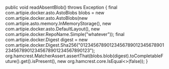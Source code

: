 public void readAbsentBlob() throws Exception {
    final com.artipie.docker.asto.AstoBlobs blobs = new com.artipie.docker.asto.AstoBlobs(new com.artipie.asto.memory.InMemoryStorage(), new com.artipie.docker.asto.DefaultLayout(), new com.artipie.docker.RepoName.Simple("whatever"));
    final com.artipie.docker.Digest digest = new com.artipie.docker.Digest.Sha256("0123456789012345678901234567890123456789012345678901234567890123");
    org.hamcrest.MatcherAssert.assertThat(blobs.blob(digest).toCompletableFuture().get().isPresent(), new org.hamcrest.core.IsEqual<>(false));
}